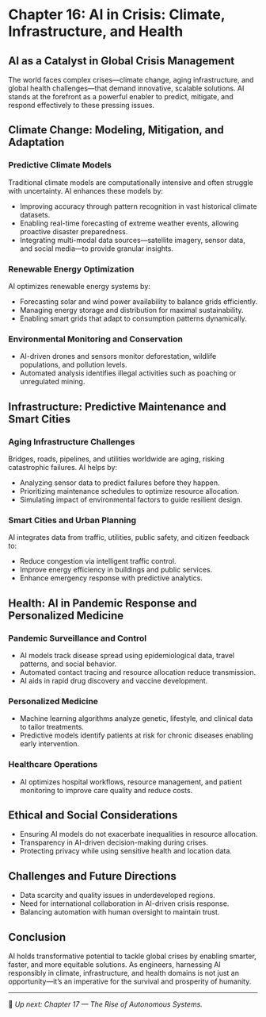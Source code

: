 # Chapter 16: AI in Crisis: Climate, Infrastructure, and Health

## AI as a Catalyst in Global Crisis Management

The world faces complex crises—climate change, aging infrastructure, and global health challenges—that demand innovative, scalable solutions. AI stands at the forefront as a powerful enabler to predict, mitigate, and respond effectively to these pressing issues.

## Climate Change: Modeling, Mitigation, and Adaptation

### Predictive Climate Models

Traditional climate models are computationally intensive and often struggle with uncertainty. AI enhances these models by:

- Improving accuracy through pattern recognition in vast historical climate datasets.  
- Enabling real-time forecasting of extreme weather events, allowing proactive disaster preparedness.  
- Integrating multi-modal data sources—satellite imagery, sensor data, and social media—to provide granular insights.

### Renewable Energy Optimization

AI optimizes renewable energy systems by:

- Forecasting solar and wind power availability to balance grids efficiently.  
- Managing energy storage and distribution for maximal sustainability.  
- Enabling smart grids that adapt to consumption patterns dynamically.

### Environmental Monitoring and Conservation

- AI-driven drones and sensors monitor deforestation, wildlife populations, and pollution levels.  
- Automated analysis identifies illegal activities such as poaching or unregulated mining.

## Infrastructure: Predictive Maintenance and Smart Cities

### Aging Infrastructure Challenges

Bridges, roads, pipelines, and utilities worldwide are aging, risking catastrophic failures. AI helps by:

- Analyzing sensor data to predict failures before they happen.  
- Prioritizing maintenance schedules to optimize resource allocation.  
- Simulating impact of environmental factors to guide resilient design.

### Smart Cities and Urban Planning

AI integrates data from traffic, utilities, public safety, and citizen feedback to:

- Reduce congestion via intelligent traffic control.  
- Improve energy efficiency in buildings and public services.  
- Enhance emergency response with predictive analytics.

## Health: AI in Pandemic Response and Personalized Medicine

### Pandemic Surveillance and Control

- AI models track disease spread using epidemiological data, travel patterns, and social behavior.  
- Automated contact tracing and resource allocation reduce transmission.  
- AI aids in rapid drug discovery and vaccine development.

### Personalized Medicine

- Machine learning algorithms analyze genetic, lifestyle, and clinical data to tailor treatments.  
- Predictive models identify patients at risk for chronic diseases enabling early intervention.

### Healthcare Operations

- AI optimizes hospital workflows, resource management, and patient monitoring to improve care quality and reduce costs.

## Ethical and Social Considerations

- Ensuring AI models do not exacerbate inequalities in resource allocation.  
- Transparency in AI-driven decision-making during crises.  
- Protecting privacy while using sensitive health and location data.

## Challenges and Future Directions

- Data scarcity and quality issues in underdeveloped regions.  
- Need for international collaboration in AI-driven crisis response.  
- Balancing automation with human oversight to maintain trust.

## Conclusion

AI holds transformative potential to tackle global crises by enabling smarter, faster, and more equitable solutions. As engineers, harnessing AI responsibly in climate, infrastructure, and health domains is not just an opportunity—it’s an imperative for the survival and prosperity of humanity.

---

📌 *Up next: Chapter 17 — The Rise of Autonomous Systems.*
